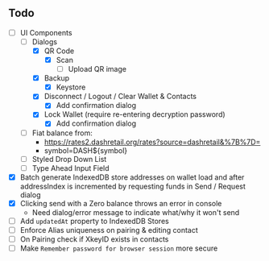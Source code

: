 ## Todo
- [ ] UI Components
  - [ ] Dialogs
    - [x] QR Code
      - [x] Scan
        - [ ] Upload QR image
    - [x] Backup
      - [x] Keystore
    - [x] Disconnect / Logout / Clear Wallet & Contacts
      - [x] Add confirmation dialog
    - [x] Lock Wallet (require re-entering decryption password)
      - [x] Add confirmation dialog
  - [ ] Fiat balance from:
    - https://rates2.dashretail.org/rates?source=dashretail&%7B%7D=
    - symbol=DASH${symbol}
  - [ ] Styled Drop Down List
  - [ ] Type Ahead Input Field
- [x] Batch generate IndexedDB store addresses on wallet load and after addressIndex is incremented by requesting funds in Send / Request dialog
- [x] Clicking send with a Zero balance throws an error in console
  - Need dialog/error message to indicate what/why it won't send
- [ ] Add `updatedAt` property to IndexedDB Stores
- [ ] Enforce Alias uniqueness on pairing & editing contact
- [ ] On Pairing check if XkeyID exists in contacts
- [ ] Make `Remember password for browser session` more secure

